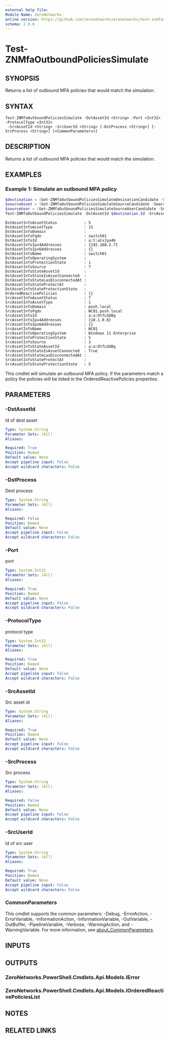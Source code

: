 ```yaml
---
external help file:
Module Name: ZeroNetworks
online version: https://github.com/zeronetworkszeronetworks/test-znmfaoutboundpoliciessimulate
schema: 2.0.0
---
```


# Test-ZNMfaOutboundPoliciesSimulate

## SYNOPSIS
Returns a list of outbound MFA policies that would match the simulation.

## SYNTAX

```
Test-ZNMfaOutboundPoliciesSimulate -DstAssetId <String> -Port <Int32> -ProtocolType <Int32>
 -SrcAssetId <String> -SrcUserId <String> [-DstProcess <String>] [-SrcProcess <String>] [<CommonParameters>]
```

## DESCRIPTION
Returns a list of outbound MFA policies that would match the simulation.

## EXAMPLES

### Example 1: Simulate an outbound MFA policy
```powershell
$destination = (Get-ZNMfaOutboundPoliciesSimulateDesinationCandidate -Search switch01).Items
$sourceAsset = (Get-ZNMfaOutboundPoliciesSimulateSourceCandidate -Search WC01).Items
$sourceUser = (Get-ZNMfaOutboundPoliciesSimulateSourceUserCandidate -Search test).Items
Test-ZNMfaOutboundPoliciesSimulate -DstAssetId $destination.Id -SrcAssetId $sourceAsset.Id -SrcUserId $sourceUser.Id -Port 22 -ProtocolType 6
```

```output
DstAssetInfoAssetStatus            : 5
DstAssetInfoAssetType              : 15
DstAssetInfoDomain                 : 
DstAssetInfoFqdn                   : switch01
DstAssetInfoId                     : a:t:aCxJya46
DstAssetInfoIpv4Addresses          : {192.168.2.7}
DstAssetInfoIpv6Addresses          : {}
DstAssetInfoName                   : switch01
DstAssetInfoOperatingSystem        : 
DstAssetInfoProtectionState        : 1
DstAssetInfoSource                 : 7
DstAssetInfoStateAssetId           : 
DstAssetInfoStateIsAssetConnected  : 
DstAssetInfoStateLasDisconnectedAt : 
DstAssetInfoStateProtectAt         : 
DstAssetInfoStateProtectionState   : 
OrderedReactivePolicies            : {}
SrcAssetInfoAssetStatus            : 7
SrcAssetInfoAssetType              : 1
SrcAssetInfoDomain                 : posh.local
SrcAssetInfoFqdn                   : WC01.posh.local
SrcAssetInfoId                     : a:a:OtfLGUBq
SrcAssetInfoIpv4Addresses          : {10.1.0.8}
SrcAssetInfoIpv6Addresses          : {}
SrcAssetInfoName                   : WC01
SrcAssetInfoOperatingSystem        : Windows 11 Enterprise
SrcAssetInfoProtectionState        : 5
SrcAssetInfoSource                 : 3
SrcAssetInfoStateAssetId           : a:a:OtfLGUBq
SrcAssetInfoStateIsAssetConnected  : True
SrcAssetInfoStateLasDisconnectedAt : 
SrcAssetInfoStateProtectAt         : 
SrcAssetInfoStateProtectionState   : 5
```

This cmdlet will simulate an outbound MFA policy.
If the parameters match a policy the policies will be listed in the OrderedReactivePolicies properties.

## PARAMETERS

### -DstAssetId
Id of dest asset

```yaml
Type: System.String
Parameter Sets: (All)
Aliases:

Required: True
Position: Named
Default value: None
Accept pipeline input: False
Accept wildcard characters: False
```

### -DstProcess
Dest process

```yaml
Type: System.String
Parameter Sets: (All)
Aliases:

Required: False
Position: Named
Default value: None
Accept pipeline input: False
Accept wildcard characters: False
```

### -Port
port

```yaml
Type: System.Int32
Parameter Sets: (All)
Aliases:

Required: True
Position: Named
Default value: None
Accept pipeline input: False
Accept wildcard characters: False
```

### -ProtocolType
protocol type

```yaml
Type: System.Int32
Parameter Sets: (All)
Aliases:

Required: True
Position: Named
Default value: None
Accept pipeline input: False
Accept wildcard characters: False
```

### -SrcAssetId
Src asset id

```yaml
Type: System.String
Parameter Sets: (All)
Aliases:

Required: True
Position: Named
Default value: None
Accept pipeline input: False
Accept wildcard characters: False
```

### -SrcProcess
Src process

```yaml
Type: System.String
Parameter Sets: (All)
Aliases:

Required: False
Position: Named
Default value: None
Accept pipeline input: False
Accept wildcard characters: False
```

### -SrcUserId
Id of src user

```yaml
Type: System.String
Parameter Sets: (All)
Aliases:

Required: True
Position: Named
Default value: None
Accept pipeline input: False
Accept wildcard characters: False
```

### CommonParameters
This cmdlet supports the common parameters: -Debug, -ErrorAction, -ErrorVariable, -InformationAction, -InformationVariable, -OutVariable, -OutBuffer, -PipelineVariable, -Verbose, -WarningAction, and -WarningVariable. For more information, see [about_CommonParameters](http://go.microsoft.com/fwlink/?LinkID=113216).

## INPUTS

## OUTPUTS

### ZeroNetworks.PowerShell.Cmdlets.Api.Models.IError

### ZeroNetworks.PowerShell.Cmdlets.Api.Models.IOrderedReactivePoliciesList

## NOTES

## RELATED LINKS

